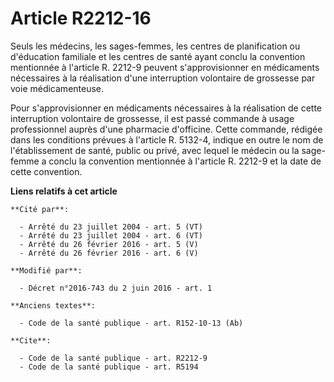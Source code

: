 # Article R2212-16

Seuls les médecins, les sages-femmes, les centres de planification ou d'éducation familiale et les centres de santé ayant
conclu la convention mentionnée à l'article R. 2212-9 peuvent s'approvisionner en médicaments nécessaires à la réalisation
d'une interruption volontaire de grossesse par voie médicamenteuse. 

Pour s'approvisionner en médicaments nécessaires à la réalisation de cette interruption volontaire de grossesse, il est passé
commande à usage professionnel auprès d'une pharmacie d'officine. Cette commande, rédigée dans les conditions prévues à
l'article R. 5132-4, indique en outre le nom de l'établissement de santé, public ou privé, avec lequel le médecin ou la sage-
femme a conclu la convention mentionnée à l'article R. 2212-9 et la date de cette convention.

**Liens relatifs à cet article**

	**Cité par**:

	  - Arrêté du 23 juillet 2004 - art. 5 (VT)
	  - Arrêté du 23 juillet 2004 - art. 6 (VT)
	  - Arrêté du 26 février 2016 - art. 5 (V)
	  - Arrêté du 26 février 2016 - art. 6 (V)

	**Modifié par**:

	  - Décret n°2016-743 du 2 juin 2016 - art. 1

	**Anciens textes**:

	  - Code de la santé publique - art. R152-10-13 (Ab)

	**Cite**:

	  - Code de la santé publique - art. R2212-9
	  - Code de la santé publique - art. R5194
